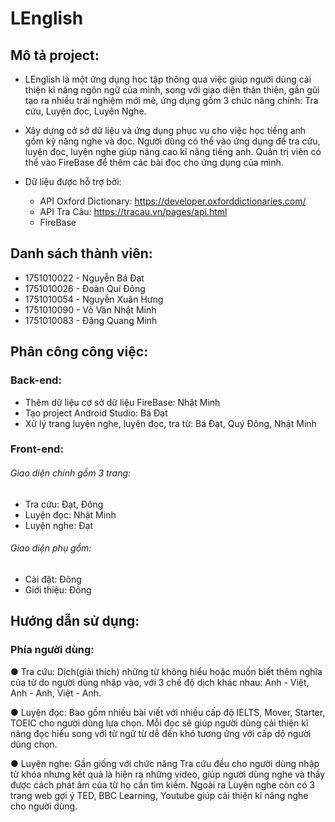 # LEnglish
## Mô tả project:
  - LEnglish là một ứng dụng học tập thông qua việc giúp người dùng cải thiện kĩ năng ngôn ngữ của mình, song với giao diện thân thiện, gần gũi tạo ra nhiều trải nghiệm mới mẻ, ứng dụng gồm 3 chức năng chính: Tra cứu, Luyện đọc, Luyện Nghe.
  
  - Xây dựng cở sở dữ liệu và ứng dụng phục vụ cho việc học tiếng anh gồm kỹ năng nghe và đọc. Người dùng có thể vào ứng dụng để tra cứu, luyện đọc, luyện nghe giúp nâng cao kĩ năng tiếng anh. Quản trị viên có thể vào FireBase để thêm các bài đọc cho ứng dụng của mình.

  - Dữ liệu được hỗ trợ bởi:
    + API Oxford Dictionary: https://developer.oxforddictionaries.com/ 
    + API Tra Câu: https://tracau.vn/pages/api.html 
    + FireBase 

## Danh sách thành viên:
+ 1751010022 - Nguyễn Bá Đạt
+ 1751010026 - Đoàn Quí Đông
+ 1751010054 - Nguyễn Xuân Hưng
+ 1751010090 - Võ Văn Nhật Minh
+ 1751010083 - Đặng Quang Minh

## Phân công công việc:
### Back-end: 
 - Thêm dữ liệu cơ sở dữ liệu FireBase: Nhật Minh
 - Tạo project Android Studio: Bá Đạt
 - Xử lý trang luyện nghe, luyện đọc, tra từ: Bá Đạt, Quý Đông, Nhật Minh
### Front-end:
  ###### Giao diện chính gồm 3 trang:
   + Tra cứu: Đạt, Đông
   + Luyện đọc: Nhật Minh
   + Luyện nghe: Đạt    
  ###### Giao diện phụ gồm:
   + Cài đặt: Đông
   + Giới thiệu: Đông
## Hướng dẫn sử dụng:
 ### Phía người dùng:
   ● Tra cứu: Dịch(giải thích) những từ không hiểu hoặc muốn biết thêm nghĩa của từ do người dùng nhập vào, với 3 chế độ dịch khác nhau: Anh - Việt, Anh - Anh, Việt - Anh.
        
   ● Luyện đọc: Bao gồm nhiều bài viết với nhiều cấp độ IELTS, Mover, Starter, TOEIC cho người dùng lựa chọn. Mỗi đọc sẽ giúp người dùng cải thiện kĩ năng đọc hiểu song với từ ngữ từ dễ đến khó tương ứng với cấp dộ người dùng chọn.
   
   ● Luyện nghe: Gần giống với chức năng Tra cứu đều cho người dùng nhập từ khóa nhưng kết quả là hiện ra những video, giúp người dùng nghe và thấy được cách phát âm của từ họ cần tìm kiếm. Ngoài ra Luyện nghe còn có 3 trang web gợi ý TED, BBC Learning, Youtube giúp cải thiện kĩ năng nghe cho người dùng.

 
 

